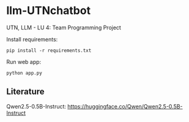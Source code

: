 # llm-UTNchatbot
UTN, LLM - LU 4: Team Programming Project

Install requirements:

```
pip install -r requirements.txt
```

Run web app:

```
python app.py
```


## Literature

Qwen2.5-0.5B-Instruct: https://huggingface.co/Qwen/Qwen2.5-0.5B-Instruct
